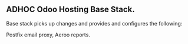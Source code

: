 ## ADHOC Odoo Hosting Base Stack.

Base stack picks up changes and provides and configures the following:

Postfix email proxy, Aeroo reports.
